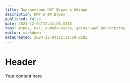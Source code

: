```yaml
---
title: Подключение ККТ Штрих к Айтиде
description: ККТ и ФР Штрих
published: false
date: 2024-12-04T12:31:59.028Z
tags: штрих, ккт, онлайн-касса, фискальный регистратор
editor: markdown
dateCreated: 2024-12-04T12:31:59.028Z
---
```


# Header
Your content here